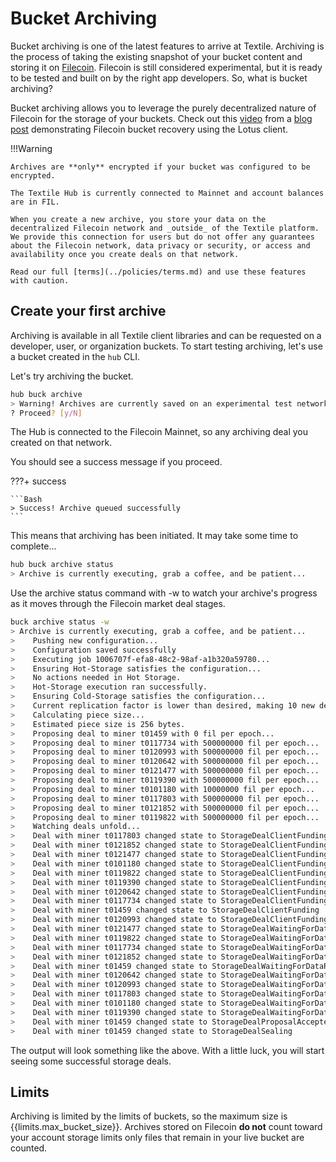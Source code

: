 # Bucket Archiving

Bucket archiving is one of the latest features to arrive at Textile. Archiving is the process of taking the existing snapshot of your bucket content and storing it on [Filecoin](https://filecoin.io/). Filecoin is still considered experimental, but it is ready to be tested and built on by the right app developers. So, what is bucket archiving?

Bucket archiving allows you to leverage the purely decentralized nature of Filecoin for the storage of your buckets. Check out this [video](https://www.youtube.com/watch?v=jiBUxIi1zko&feature=emb_title&ab_channel=IgnacioHagopian) from a [blog post](https://blog.textile.io/buckets-diffing-syncing-archiving/) demonstrating Filecoin bucket recovery using the Lotus client.

!!!Warning

    Archives are **only** encrypted if your bucket was configured to be encrypted.

    The Textile Hub is currently connected to Mainnet and account balances are in FIL.

    When you create a new archive, you store your data on the decentralized Filecoin network and _outside_ of the Textile platform. We provide this connection for users but do not offer any guarantees about the Filecoin network, data privacy or security, or access and availability once you create deals on that network.
    
    Read our full [terms](../policies/terms.md) and use these features with caution. 

## Create your first archive

Archiving is available in all Textile client libraries and can be requested on a developer, user, or organization buckets. To start testing archiving, let's use a bucket created in the `hub` CLI. 

Let's try archiving the bucket.

```sh
hub buck archive
> Warning! Archives are currently saved on an experimental test network. They may be lost at any time.
? Proceed? [y/N]
```

The Hub is connected to the Filecoin Mainnet, so any archiving deal you created on that network.

You should see a success message if you proceed.

???+ success

    ```Bash
    > Success! Archive queued successfully
    ```

This means that archiving has been initiated. It may take some time to complete...

```sh
hub buck archive status
> Archive is currently executing, grab a coffee, and be patient...
```

Use the archive status command with -w to watch your archive's progress as it moves through the Filecoin market deal stages.

```sh
buck archive status -w
> Archive is currently executing, grab a coffee, and be patient...
>    Pushing new configuration...
>    Configuration saved successfully
>    Executing job 1006707f-efa8-48c2-98af-a1b320a59780...
>    Ensuring Hot-Storage satisfies the configuration...
>    No actions needed in Hot Storage.
>    Hot-Storage execution ran successfully.
>    Ensuring Cold-Storage satisfies the configuration...
>    Current replication factor is lower than desired, making 10 new deals...
>    Calculating piece size...
>    Estimated piece size is 256 bytes.
>    Proposing deal to miner t01459 with 0 fil per epoch...
>    Proposing deal to miner t0117734 with 500000000 fil per epoch...
>    Proposing deal to miner t0120993 with 500000000 fil per epoch...
>    Proposing deal to miner t0120642 with 500000000 fil per epoch...
>    Proposing deal to miner t0121477 with 500000000 fil per epoch...
>    Proposing deal to miner t0119390 with 500000000 fil per epoch...
>    Proposing deal to miner t0101180 with 10000000 fil per epoch...
>    Proposing deal to miner t0117803 with 500000000 fil per epoch...
>    Proposing deal to miner t0121852 with 500000000 fil per epoch...
>    Proposing deal to miner t0119822 with 500000000 fil per epoch...
>    Watching deals unfold...
>    Deal with miner t0117803 changed state to StorageDealClientFunding
>    Deal with miner t0121852 changed state to StorageDealClientFunding
>    Deal with miner t0121477 changed state to StorageDealClientFunding
>    Deal with miner t0101180 changed state to StorageDealClientFunding
>    Deal with miner t0119822 changed state to StorageDealClientFunding
>    Deal with miner t0119390 changed state to StorageDealClientFunding
>    Deal with miner t0120642 changed state to StorageDealClientFunding
>    Deal with miner t0117734 changed state to StorageDealClientFunding
>    Deal with miner t01459 changed state to StorageDealClientFunding
>    Deal with miner t0120993 changed state to StorageDealClientFunding
>    Deal with miner t0121477 changed state to StorageDealWaitingForDataRequest
>    Deal with miner t0119822 changed state to StorageDealWaitingForDataRequest
>    Deal with miner t0117734 changed state to StorageDealWaitingForDataRequest
>    Deal with miner t0121852 changed state to StorageDealWaitingForDataRequest
>    Deal with miner t01459 changed state to StorageDealWaitingForDataRequest
>    Deal with miner t0120642 changed state to StorageDealWaitingForDataRequest
>    Deal with miner t0120993 changed state to StorageDealWaitingForDataRequest
>    Deal with miner t0117803 changed state to StorageDealWaitingForDataRequest
>    Deal with miner t0101180 changed state to StorageDealWaitingForDataRequest
>    Deal with miner t0119390 changed state to StorageDealWaitingForDataRequest
>    Deal with miner t01459 changed state to StorageDealProposalAccepted
>    Deal with miner t01459 changed state to StorageDealSealing
```

The output will look something like the above. With a little luck, you will start seeing some successful storage deals.

## Limits

Archiving is limited by the limits of buckets, so the maximum size is {{limits.max_bucket_size}}. Archives stored on Filecoin **do not** count toward your account storage limits only files that remain in your live bucket are counted.